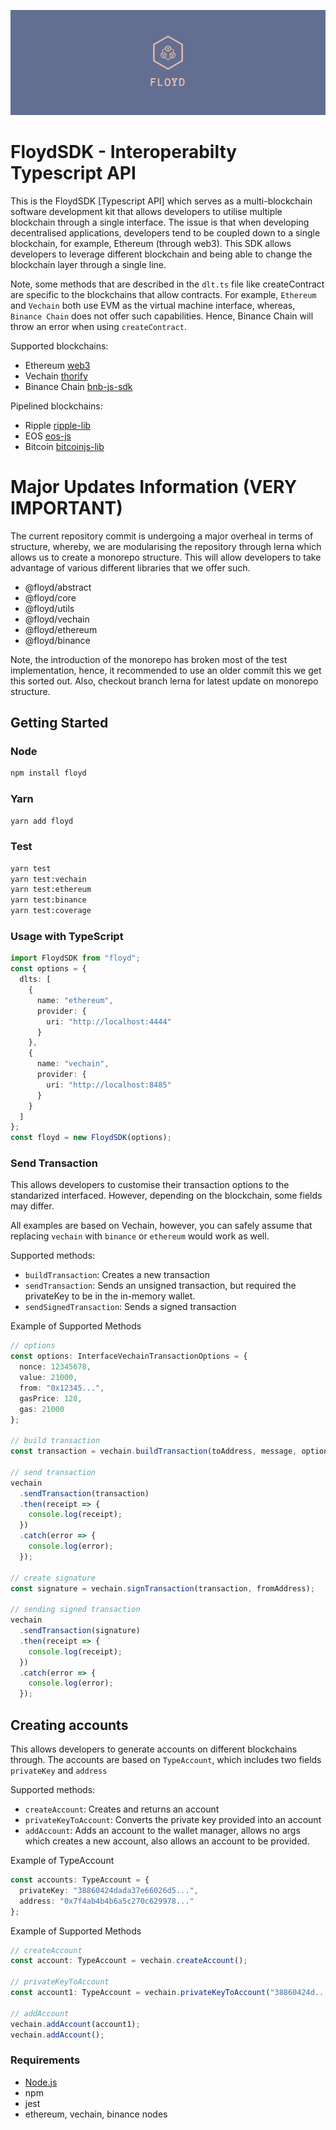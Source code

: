 ![FloydSDK Logo](/floyd.png)

# FloydSDK - Interoperabilty Typescript API

This is the FloydSDK [Typescript API] which serves as a multi-blockchain software development kit that allows developers to utilise multiple blockchain through a single interface. The issue is that when developing decentralised applications, developers tend to be coupled down to a single blockchain, for example, Ethereum (through web3). This SDK allows developers to leverage different blockchain and being able to change the blockchain layer through a single line.

Note, some methods that are described in the `dlt.ts` file like createContract are specific to the blockchains that allow contracts. For example, `Ethereum` and `Vechain` both use EVM as the virtual machine interface, whereas, `Binance Chain` does not offer such capabilities. Hence, Binance Chain will throw an error when using `createContract`.

Supported blockchains:

- Ethereum [web3](https://github.com/ethereum/web3.js)
- Vechain [thorify](https://github.com/vechain/thorify)
- Binance Chain [bnb-js-sdk](https://github.com/binance-chain/javascript-sdk/)

Pipelined blockchains:

- Ripple [ripple-lib](https://github.com/ripple/ripple-lib)
- EOS [eos-js](https://github.com/EOSIO/eosjs)
- Bitcoin [bitcoinjs-lib](https://github.com/bitcoinjs/bitcoinjs-lib)

# Major Updates Information (VERY IMPORTANT)

The current repository commit is undergoing a major overheal in terms of structure, whereby, we are modularising the repository through lerna which allows us to create a monorepo structure. This will allow developers to take advantage of various different libraries that we offer such.

- @floyd/abstract
- @floyd/core
- @floyd/utils
- @floyd/vechain
- @floyd/ethereum
- @floyd/binance

Note, the introduction of the monorepo has broken most of the test implementation, hence, it recommended to use an older commit this we get this sorted out. Also, checkout branch lerna for latest update on monorepo structure.

## Getting Started

### Node

```bash
npm install floyd
```

### Yarn

```bash
yarn add floyd
```

### Test

```bash
yarn test
yarn test:vechain
yarn test:ethereum
yarn test:binance
yarn test:coverage
```

### Usage with TypeScript

```typescript
import FloydSDK from "floyd";
const options = {
  dlts: [
    {
      name: "ethereum",
      provider: {
        uri: "http://localhost:4444"
      }
    },
    {
      name: "vechain",
      provider: {
        uri: "http://localhost:8485"
      }
    }
  ]
};
const floyd = new FloydSDK(options);
```

### Send Transaction

This allows developers to customise their transaction options to the standarized interfaced. However, depending on the blockchain, some fields may differ.

All examples are based on Vechain, however, you can safely assume that replacing `vechain` with `binance` or `ethereum` would work as well.

Supported methods:

- `buildTransaction`: Creates a new transaction
- `sendTransaction`: Sends an unsigned transaction, but required the privateKey to be in the in-memory wallet.
- `sendSignedTransaction`: Sends a signed transaction

Example of Supported Methods

```typescript
// options
const options: InterfaceVechainTransactionOptions = {
  nonce: 12345678,
  value: 21000,
  from: "0x12345...",
  gasPrice: 128,
  gas: 21000
};

// build transaction
const transaction = vechain.buildTransaction(toAddress, message, options);

// send transaction
vechain
  .sendTransaction(transaction)
  .then(receipt => {
    console.log(receipt);
  })
  .catch(error => {
    console.log(error);
  });

// create signature
const signature = vechain.signTransaction(transaction, fromAddress);

// sending signed transaction
vechain
  .sendTransaction(signature)
  .then(receipt => {
    console.log(receipt);
  })
  .catch(error => {
    console.log(error);
  });
```

## Creating accounts

This allows developers to generate accounts on different blockchains through. The accounts are based on `TypeAccount`, which includes two fields `privateKey` and `address`

Supported methods:

- `createAccount`: Creates and returns an account
- `privateKeyToAccount`: Converts the private key provided into an account
- `addAccount`: Adds an account to the wallet manager, allows no args which creates a new account, also allows an account to be provided.

Example of TypeAccount

```typescript
const accounts: TypeAccount = {
  privateKey: "38860424dada37e66026d5...",
  address: "0x7f4ab4b4b6a5c270c629978..."
};
```

Example of Supported Methods

```typescript
// createAccount
const account: TypeAccount = vechain.createAccount();

// privateKeyToAccount
const account1: TypeAccount = vechain.privateKeyToAccount("38860424d...");

// addAccount
vechain.addAccount(account1);
vechain.addAccount();
```

### Requirements

- [Node.js](https://nodejs.org)
- npm
- jest
- ethereum, vechain, binance nodes

